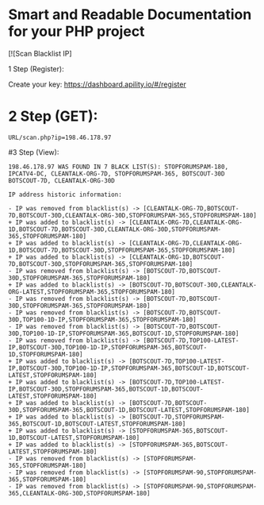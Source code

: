 # Smart and Readable Documentation for your PHP project

[![Scan Blacklist IP]

1 Step (Register):

Create your key: https://dashboard.apility.io/#/register


# 2 Step (GET):

```URL/scan.php?ip=198.46.178.97```


#3 Step (View):
```
198.46.178.97 WAS FOUND IN 7 BLACK LIST(S): STOPFORUMSPAM-180, IPCATV4-DC, CLEANTALK-ORG-7D, STOPFORUMSPAM-365, BOTSCOUT-30D BOTSCOUT-7D, CLEANTALK-ORG-30D

IP address historic information: 

- IP was removed from blacklist(s) -> [CLEANTALK-ORG-7D,BOTSCOUT-7D,BOTSCOUT-30D,CLEANTALK-ORG-30D,STOPFORUMSPAM-365,STOPFORUMSPAM-180]
+ IP was added to blacklist(s) -> [CLEANTALK-ORG-7D,CLEANTALK-ORG-1D,BOTSCOUT-7D,BOTSCOUT-30D,CLEANTALK-ORG-30D,STOPFORUMSPAM-365,STOPFORUMSPAM-180]
+ IP was added to blacklist(s) -> [CLEANTALK-ORG-7D,CLEANTALK-ORG-1D,BOTSCOUT-7D,BOTSCOUT-30D,STOPFORUMSPAM-365,STOPFORUMSPAM-180]
+ IP was added to blacklist(s) -> [CLEANTALK-ORG-1D,BOTSCOUT-7D,BOTSCOUT-30D,STOPFORUMSPAM-365,STOPFORUMSPAM-180]
- IP was removed from blacklist(s) -> [BOTSCOUT-7D,BOTSCOUT-30D,STOPFORUMSPAM-365,STOPFORUMSPAM-180]
+ IP was added to blacklist(s) -> [BOTSCOUT-7D,BOTSCOUT-30D,CLEANTALK-ORG-LATEST,STOPFORUMSPAM-365,STOPFORUMSPAM-180]
- IP was removed from blacklist(s) -> [BOTSCOUT-7D,BOTSCOUT-30D,STOPFORUMSPAM-365,STOPFORUMSPAM-180]
- IP was removed from blacklist(s) -> [BOTSCOUT-7D,BOTSCOUT-30D,TOP100-1D-IP,STOPFORUMSPAM-365,STOPFORUMSPAM-180]
- IP was removed from blacklist(s) -> [BOTSCOUT-7D,BOTSCOUT-30D,TOP100-1D-IP,STOPFORUMSPAM-365,BOTSCOUT-1D,STOPFORUMSPAM-180]
- IP was removed from blacklist(s) -> [BOTSCOUT-7D,TOP100-LATEST-IP,BOTSCOUT-30D,TOP100-1D-IP,STOPFORUMSPAM-365,BOTSCOUT-1D,STOPFORUMSPAM-180]
+ IP was added to blacklist(s) -> [BOTSCOUT-7D,TOP100-LATEST-IP,BOTSCOUT-30D,TOP100-1D-IP,STOPFORUMSPAM-365,BOTSCOUT-1D,BOTSCOUT-LATEST,STOPFORUMSPAM-180]
+ IP was added to blacklist(s) -> [BOTSCOUT-7D,TOP100-LATEST-IP,BOTSCOUT-30D,STOPFORUMSPAM-365,BOTSCOUT-1D,BOTSCOUT-LATEST,STOPFORUMSPAM-180]
+ IP was added to blacklist(s) -> [BOTSCOUT-7D,BOTSCOUT-30D,STOPFORUMSPAM-365,BOTSCOUT-1D,BOTSCOUT-LATEST,STOPFORUMSPAM-180]
+ IP was added to blacklist(s) -> [BOTSCOUT-7D,STOPFORUMSPAM-365,BOTSCOUT-1D,BOTSCOUT-LATEST,STOPFORUMSPAM-180]
+ IP was added to blacklist(s) -> [STOPFORUMSPAM-365,BOTSCOUT-1D,BOTSCOUT-LATEST,STOPFORUMSPAM-180]
+ IP was added to blacklist(s) -> [STOPFORUMSPAM-365,BOTSCOUT-LATEST,STOPFORUMSPAM-180]
- IP was removed from blacklist(s) -> [STOPFORUMSPAM-365,STOPFORUMSPAM-180]
- IP was removed from blacklist(s) -> [STOPFORUMSPAM-90,STOPFORUMSPAM-365,STOPFORUMSPAM-180]
- IP was removed from blacklist(s) -> [STOPFORUMSPAM-90,STOPFORUMSPAM-365,CLEANTALK-ORG-30D,STOPFORUMSPAM-180]
```
